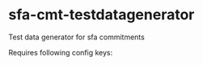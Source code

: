 # sfa-cmt-testdatagenerator
Test data generator for sfa commitments


Requires following config keys:

  <appSettings>
    <add key="DbConnectionString" value="x"/>
    <add key="HashSalt" value=""/>
    <add key="HashAlphabet" value=""/>
  </appSettings>
